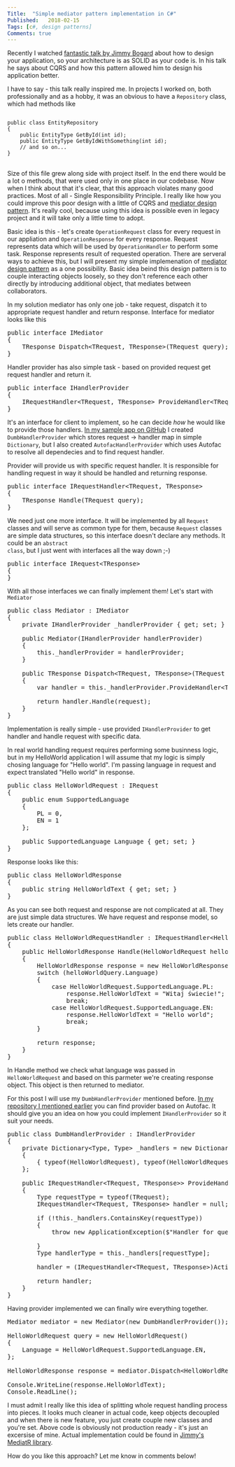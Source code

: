 ```yaml
---
Title:  "Simple mediator pattern implementation in C#"
Published:   2018-02-15
Tags: [c#, design patterns]
Comments: true
---
```

Recently I watched [fantastic talk by Jimmy Bogard](https://www.youtube.com/watch?v=wTd-VcJCs_M) about how to design your application, so your architecture is as SOLID as your code is. In his talk he says about CQRS and how this pattern allowed him to design his application better.

I have to say - this talk really inspired me. In projects I worked on, both professionally and as a hobby, it was an obvious to have a <code>Repository</code> class, which had methods like

<pre>
<code>
public class EntityRepository
{
    public EntityType GetById(int id);
    public EntityType GetByIdWithSomething(int id);
    // and so on...
}
</code>
</pre>

Size of this file grew along side with project itself. In the end there would be a lot o methods, that were used only in one place in our codebase. Now when I think about that it's clear, that this approach violates many good practices. Most of all - Single Responsibility Principle. I really like how you could improve this poor design with a little of CQRS and [mediator design pattern][mediator]. It's really cool, because using this idea is possible even in legacy project and it will take only a little time to adopt.

<!--more-->

Basic idea is this - let's create <code>OperationRequest</code> class for every request in our appliation and <code>OperationResponse</code> for every response. Request represents data which will be used by <code>OperationHandler</code> to perform some task. Response represents result of requested operation. There are serveral ways to achieve this, but I will present my simple implemenation of [mediator design pattern][mediator] as a one possibility. Basic idea beind this design pattern is to couple interacting objects loosely, so they don't reference each other directly by introducing additional object, that mediates between collaborators.


In my solution mediator has only one job - take request, dispatch it to appropriate request handler and return response. Interface for mediator looks like this
<pre>
public interface IMediator
{
    TResponse Dispatch&lt;TRequest, TResponse&gt;(TRequest query);
}
</pre>

Handler provider has also simple task - based on provided request get request handler and return it.

<pre>
public interface IHandlerProvider
{
    IRequestHandler&lt;TRequest, TResponse&gt; ProvideHandler&lt;TRequest, TResponse&gt;();
}
</pre>

It's an interface for client to implement, so he can decide _how_ he would like to provide those handlers. [In my sample app on GitHub][github_app] I created <code>DumbHandlerProvider</code> which stores request -> handler map in simple <code>Dictionary</code>, but I also created <code>AutofacHandlerProvider</code> which uses Autofac to resolve all dependecies and to find request handler.

Provider will provide us with specific request handler. It is responsible for handling request in way it should be handled and returning response.

<pre>
public interface IRequestHandler&lt;TRequest, TResponse&gt;
{
    TResponse Handle(TRequest query);
}
</pre>

We need just one more interface. It will be implemented by all <code>Request</code> classes and will serve as common type for them, because <code>Request</code> classes are simple data structures, so this interface doesn't declare any methods. It could be an <code>abstract class</code>, but I just went with interfaces all the way down ;-)

<pre>
public interface IRequest&lt;TResponse&gt;
{
}
</pre>

With all those interfaces we can finally implement them! Let's start with <code>Mediator</code>

<pre>
public class Mediator : IMediator
{
    private IHandlerProvider _handlerProvider { get; set; }

    public Mediator(IHandlerProvider handlerProvider)
    {
        this._handlerProvider = handlerProvider;
    }
    
    public TResponse Dispatch&lt;TRequest, TResponse&gt;(TRequest request)
    {
        var handler = this._handlerProvider.ProvideHandler&lt;TRequest, TResponse&gt;();

        return handler.Handle(request);
    }
}
</pre>

Implementation is really simple - use provided <code>IHandlerProvider</code> to get handler and handle request with specific data.

In real world handling request requires performing some businness logic, but in my HelloWorld application I will assume that my logic is simply chosing language for "Hello world". I'm passing language in request and expect translated "Hello world" in response.

<pre>
public class HelloWorldRequest : IRequest<HelloWorldResponse>
{
    public enum SupportedLanguage
    {
        PL = 0,
        EN = 1
    };

    public SupportedLanguage Language { get; set; }
}
</pre>

Response looks like this:

<pre>
public class HelloWorldResponse
{
    public string HelloWorldText { get; set; }
}
</pre>

As you can see both request and response are not complicated at all. They are just simple data structures. We have request and response model, so lets create our handler.

<pre>
public class HelloWorldRequestHandler : IRequestHandler&lt;HelloWorldRequest, HelloWorldResponse&gt;
{
    public HelloWorldResponse Handle(HelloWorldRequest helloWorldQuery)
    {
        HelloWorldResponse response = new HelloWorldResponse();
        switch (helloWorldQuery.Language)
        {
            case HelloWorldRequest.SupportedLanguage.PL:
                response.HelloWorldText = "Witaj świecie!";
                break;
            case HelloWorldRequest.SupportedLanguage.EN:
                response.HelloWorldText = "Hello world";
                break;
        }

        return response;
    }
}
</pre>

In Handle method we check what language was passed in <code>HelloWorldRequest</code> and based on this parmeter we're creating response object. This object is then returned to mediator.

For this post I will use my <code>DumbHandlerProvider</code> mentioned before. [In my repository I mentioned earlier][github_app] you can find provider based on Autofac. It should give you an idea on how you could implement <code>IHandlerProvider</code> so it suit your needs.

<pre>
public class DumbHandlerProvider : IHandlerProvider
{
    private Dictionary&lt;Type, Type&gt; _handlers = new Dictionary&lt;Type, Type&gt;()
    {
        { typeof(HelloWorldRequest), typeof(HelloWorldRequestHandler) }
    };

    public IRequestHandler&lt;TRequest, TResponse>&gt; ProvideHandler&lt;TRequest, TResponse&gt;()
    {
        Type requestType = typeof(TRequest);
        IRequestHandler&lt;TRequest, TResponse&gt; handler = null;

        if (!this._handlers.ContainsKey(requestType))
        {
            throw new ApplicationException($"Handler for query {requestType} is not registered");
                
        }
        Type handlerType = this._handlers[requestType];

        handler = (IRequestHandler&lt;TRequest, TResponse&gt;)Activator.CreateInstance(handlerType);

        return handler;
    }
}
</pre>

Having provider implemented we can finally wire everything together.

<pre>
Mediator mediator = new Mediator(new DumbHandlerProvider());

HelloWorldRequest query = new HelloWorldRequest()
{
    Language = HelloWorldRequest.SupportedLanguage.EN,
};

HelloWorldResponse response = mediator.Dispatch&lt;HelloWorldRequest, HelloWorldResponse&gt;(query);

Console.WriteLine(response.HelloWorldText);
Console.ReadLine();
</pre>

I must admit I really like this idea of splitting whole request handling process into pieces. It looks much cleaner in actual code, keep objects decoupled and when there is new feature, you just create couple new classes and you're set. Above code is obviously not production ready - it's just an excersise of mine. Actual implementation could be found in [Jimmy's MediatR library][mediatr].

How do you like this approach? Let me know in comments below!

[github_app]: https://github.com/trobinpl/mediator
[mediator]: https://sourcemaking.com/design_patterns/mediator
[mediatr]: https://github.com/jbogard/MediatR